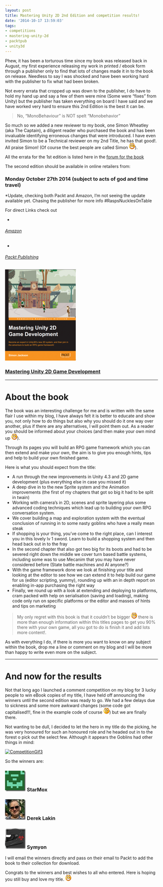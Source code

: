 ```yaml
---
layout: post
title: Mastering Unity 2D 2nd Edition and competition results!
date: '2014-10-17 13:59:03'
tags:
- competitions
- mastering-unity-2d
- packtpub
- unity3d
---
```


Phew, it has been a torturous time since my book was released back in August, my first experience releasing my work in printed / ebook form through a publisher only to find that lots of changes made it in to the book on release.  Needless to say I was shocked and have been working hard with the publisher to fix what had been broken.

Not every errata that cropped up was down to the publisher, I do have to hold my hand up and say a few of them were mine (Some were “fixes” from Unity) but the publisher has taken everything on board I have said and we have worked very hard to ensure this 2nd Edition is the best it can be.

 

> No, “MonoBehaviour” is NOT spelt “Monobehavior”

 

So much so we added a new reviewer to my book, one Simon Wheatley (aka The Captain), a diligent reader who purchased the book and has been invaluable identifying erroneous changes that were introduced.  I have even invited Simon to be a Technical reviewer on my 2nd Title, he has that good!. All praise Simon! (Of course the best people are called Simon ![Open-mouthed smile](/assets/img/wordpress/2014/10/wlEmoticon-openmouthedsmile1.png)).

 

All the errata for the 1st edition is listed here in the [forum for the book](http://darkgenesis.zenithmoon.com/DarkGenesisForums/forum/book-forums/mastering-unity-2d-game-development/ "Mastering Unity 2D Game Development")

The second edition should be available in online retailers from:

### Monday October 27th 2014 (subject to acts of god and time travel)

\*Update, checking both Packt and Amazon, I’m not seeing the update available yet. Chasing the publisher for more info #RaspsNucklesOnTable

For direct Links check out

- 
###### [Amazon](http://amzn.to/1qDIql1)
- 
###### [Packt Publishing](http://bit.ly/MasteringUnity2D)

[![ width=](/assets/img/wordpress/2014/10/FrontCover-234x300.png)](/assets/img/wordpress/2014/10/FrontCover.png)

### 

### [Mastering Unity 2D Game Development](https://www.packtpub.com/mastering-unity/book)

* * *

# 

# 

# 

# About the book

The book was an interesting challenge for me and is written with the same flair I use within my blog, I have always felt it is better to educate and show you, not only how to do things but also why you should do it one way over another, plus if there are any alternatives, I will point them out.  As a reader you should be informed about your choices (and then make your own mind up ![Open-mouthed smile](/assets/img/wordpress/2014/10/wlEmoticon-openmouthedsmile1.png)).

Through its pages you will build an RPG game framework which you can then extend and make your own, the aim is to give you enough hints, tips and help to build your own finished game.

Here is what you should expect from the title:

- A run through the new improvements in Unity 4.3 and 2D game development (plus everything else in case you missed it)
- A deep dive in to the new Sprite system and the Animation improvements (the first of my chapters that got so big it had to be split in twain)
- Working with camera’s in 2D, scenes and sprite layering plus some advanced coding techniques which lead up to building your own RPG conversation system.
- We cover building a map and exploration system with the eventual conclusion of running in to some nasty goblins who have a really mean steak
- If shopping is your thing, you’ve come to the right place, can I interest you in this lovely lv 1 sword. Learn to build a shopping system and then head back out in to the fray
- In the second chapter that also got two big for its boots and had to be severed right down the middle we cover turn based battle systems, including some was to use Mecanim that you may have never considered before (State battle machines and AI anyone?)
- With the game framework done we look at finishing your title and looking at the editor to see how we can extend it to help build our game for us (editor scripting, yummy), rounding up with an in depth report on enabling in-app purchasing the right way
- Finally, we round up with a look at extending and deploying to platforms, cram packed with help on serialisation (saving and loading), making code only run on specific platforms or the editor and masses of hints and tips on marketing

> My only regret with this book is that it couldn’t be bigger ![Open-mouthed smile](/assets/img/wordpress/2014/10/wlEmoticon-openmouthedsmile1.png) there is more than enough information within this titles pages to get you 90% there with your own game, all you got to do is finish it and add lots more content!.

 

As with everything I do, if there is more you want to know on any subject within the book, drop me a line or comment on my blog and I will be more than happy to write even more on the subject.

* * *

# And now for the results

Not that long ago I launched a comment competition on my blog for 3 lucky people to win eBook copies of my title, I have held off announcing the winners until the second edition was ready to go.  We had a few delays due to sickness and some more awkward changes (some code got capitalised!!!, fine in the example code of course ![Confused smile](/assets/img/wordpress/2014/10/wlEmoticon-confusedsmile.png)) but we are finally there.

 

Not wanting to be dull, I decided to let the hero in my title do the picking, he was very honoured for such an honoured role and he headed out in to the forest o pick out the select few. Although it appears the Goblins had other things in mind:

 

[![CompetitionGif3](/assets/img/wordpress/2014/10/CompetitionGif3_thumb.gif "CompetitionGif3")](/assets/img/wordpress/2014/10/CompetitionGif3.gif)

 

So the winners are:

### [![StarMox](/assets/img/wordpress/2014/10/StarMox_thumb.png "StarMox")](/assets/img/wordpress/2014/10/StarMox.png)   StarMox

### [![Derek Lakin](/assets/img/wordpress/2014/10/Derek-Lakin_thumb.jpg "Derek Lakin")](/assets/img/wordpress/2014/10/Derek-Lakin.jpg)   Derek Lakin

### [![Symyon](/assets/img/wordpress/2014/10/Symyon_thumb.png "Symyon")](/assets/img/wordpress/2014/10/Symyon.png)   Symyon

 

I will email the winners directly and pass on their email to Packt to add the book to their collection for download.

 

Congrats to the winners and best wishes to all who entered.  Here is hoping you still buy and love my title. ![Open-mouthed smile](/assets/img/wordpress/2014/10/wlEmoticon-openmouthedsmile1.png)

